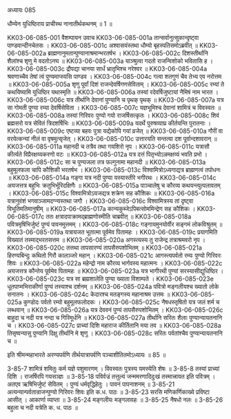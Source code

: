 अध्यायः 085

धौम्येन युधिष्ठिराय प्राचीस्थ नानातीर्थकथनम् ॥ 1 ॥

KK03-06-085-001	वैशम्पायन उवाच 
KK03-06-085-001a	तान्सर्वानुत्सुकान्दृष्ट्वा पाण्डवान्दीनचेतसः ।
KK03-06-085-001c	अश्वासयंस्तथा धौम्यो बृहस्पतिसमोऽब्रवीत् ॥
KK03-06-085-002a	ब्राह्मणानुमतान्पुण्यानाश्रमान्भरतर्षभ ।
KK03-06-085-002c	दिशस्तीर्थानि शैलांश्च शृणु मे वदतोऽनघ ॥
KK03-06-085-003a	याञ्श्रुत्वा गदतो राजन्विशोको भवितासि ह ।
KK03-06-085-003c	द्रौपद्या चानया सार्धं भ्रातृभिश्च नरेश्वर ॥
KK03-06-085-004a	श्रवणाच्चैव तेषां त्वं पुण्यमाप्स्यसि पाण्डव ।
KK03-06-085-004c	गत्वा शतगुणं चैव तेभ्य एव नरोत्तम ॥
KK03-06-085-005a	शृणु पूर्वां दिशं राजन्देवर्षिगणसेविताम् ।
KK03-06-085-005c	रम्यां ते कथयिष्यामि युधिष्ठिर यथास्मृति ॥
KK03-06-085-006a	तस्यां रदेवर्षिजुष्टायां नैमिषं नाम भारत ।
KK03-06-085-006c	यत्र तीर्थानि देवानां पुण्यानि च पृथक् पृथक् ॥
KK03-06-085-007a	यत्र सा गोमती पुण्या रम्या देवर्षिसेविता ।
KK03-06-085-007c	यज्ञभूमिश्च देवानां शामित्रं च विवस्वतः ॥
KK03-06-085-008a	तस्यां गिरिवरः पुण्यो गयो राजर्षिसत्कृतः ।
KK03-06-085-008c	शिवं ब्रह्मसरो यत्र सेवितं त्रिदशर्षिभिः ॥
KK03-06-085-009a	यदर्थे पुरुषव्याघ्र कीर्तयन्ति पुरातनाः ।
KK03-06-085-009c	एष्टव्या बहवः पुत्रा यद्येकोपि गयां व्रजेत् ॥
KK03-06-085-010a	गौरीं वा वरयेत्कन्यां नीलं वा वृषमुत्सृजेत् ।
KK03-06-085-010c	उत्तारयति सन्तत्या दश पूर्वान्दशावरान् ॥
KK03-06-085-011a	महानदी च तत्रैव तथा गयशिरो नृप ।
KK03-06-085-011c	यत्रासौ कीर्त्यते विप्रैरक्षय्यकरणो वटः ॥
KK03-06-085-012a	यत्र दत्तं पितृभ्योऽन्नमक्षय्यं भवति प्रभो ।
KK03-06-085-012c	सा च पुण्यजला तत्र फल्गुनामा महानदी ॥
KK03-06-085-013a	बहुमूलफला चापि कौशिकी भरतर्षभ ।
KK03-06-085-013c	विश्वामित्रोऽध्यगाद्यत्र ब्राह्मणत्वं तपोधनः ॥
KK03-06-085-014a	गङ्गा यत्र नदी पुण्या यस्यास्तीरे भगीरथः ।
KK03-06-085-014c	अयजत्तत्र बहुभिः क्रतुभिर्भूरिदक्षिणैः ॥
KK03-06-085-015a	पाञ्चालेषु च कौरव्य कथयन्त्युत्पलावतम् ।
KK03-06-085-015c	विश्वामित्रोऽयजद्यत्र शक्रेण सह कौशिकः ॥
KK03-06-085-016a	यत्रानुवंशं भगवाञ्जामदग्न्यस्तथा जगौ ।
KK03-06-085-016c	विश्वामित्रस्य तां दृष्ट्वा विभूतिमतिमानुषीम् ॥
KK03-06-085-017a	कान्यकुब्जेऽपिबत्सोममिन्द्रेण सह कौशिकः ।
KK03-06-085-017c	ततः क्षत्रादपाक्रामद्ब्राह्मणोस्मीति चाब्रवीत् ॥
KK03-06-085-018a	पवित्रमृषिभिर्जुष्टं पुण्यं पावनमुत्तमम् ।
KK03-06-085-018c	गङ्गायमुनयोर्वीर सङ्गमं लोकविश्रुतम् ॥
KK03-06-085-019a	यत्रायजत भूतात्मा पूर्वमेव पितामहः ।
KK03-06-085-019c	प्रयागमिति विख्यातं तस्माद्भरतसत्तम ॥
KK03-06-085-020a	अगस्त्यस्य तु राजेन्द्र तत्राश्रमवरो नृप ।
KK03-06-085-020c	तत्तथा तापसारण्यं तापसैरुपशोभितम् ॥
KK03-06-085-021a	हिरण्यबिन्दुः कथितो गिरौ कालञ्जरे महान् ।
KK03-06-085-021c	आगस्त्यपर्वतो रम्यः पुण्यो गिरिवरः शिवः ॥
KK03-06-085-022a	महेन्द्रो नाम कौरव्य भार्गवस्य महात्मनः ।
KK03-06-085-022c	अयजत्तत्र कौन्तेय पूर्वमेव पितामहः ॥
KK03-06-085-023a	यत्र भागीरथी पुण्यां सरस्यासीद्युधिष्ठिर ।
KK03-06-085-023c	यत्र सा ब्रह्मशालेति पुण्या ख्याता विशाम्पते ।
KK03-06-085-023e	धूतपाप्मभिराकीर्णा पुण्यं तस्याश्च दर्शनम् ॥
KK03-06-085-024a	पवित्रो मङ्गलीयश्च ख्यातो लोके सनातनः ।
KK03-06-085-024c	केदारश्च मतङ्गस्य महानाश्रम उत्तमः ॥
KK03-06-085-025a	कुण्डोदः पर्वतो रम्यो बहुमूलफलोदकः ।
KK03-06-085-025c	नैषधस्तृषितो यत्र जलं शर्म च लब्धवान् ॥
KK03-06-085-026a	यत्र देववनं पुण्यं तापसैरुपशोभितम् ।
KK03-06-085-026c	बाहुदा च नदी यत्र नन्दा च गिरिमूर्धनि ॥
KK03-06-085-027a	तीर्थानि सरितः शैलाः पुण्यान्यायतनानि च ।
KK03-06-085-027c	प्राच्यां दिशि महाराज कीर्तितानि मया तव ॥
KK03-06-085-028a	तिसृष्वन्यासु पुण्यानि दिक्षु तीर्थानि मे शृणु ।
KK03-06-085-028c	सरितः पर्वतांश्चैव पुण्यान्यायतनानि च ॥

इति श्रीमन्महाभारते अरण्यपर्वणि तीर्थयात्रापर्वणि पञ्चाशीतितमोऽध्यायः ॥ 85 ॥

3-85-7 शामित्रं शमितुः कर्म यज्ञे पशुमारणम् । विवस्वतः पुत्रस्य यमस्येति शेषः ॥ 3-85-8 तस्यां प्राच्यां दिशि । राजर्षिरपि गयसञ्ज्ञः ॥ 3-85-18 पविर्वज्रं तत्तुल्यं जन्ममरणादिदुःखं तस्मात्त्रायत इति पवित्रम् । अतएव ऋषिभिर्जुष्टं सेवितम् । पुण्यं धर्मवृद्धिहेतुः । पावनं पापनाशनम् ॥ 3-85-21 अत्यन्यान्पर्वतान्राजन्पुण्यो गिरिवरः शिवः इति क.ध. पाठः ॥ 3-85-23 सरसि मणिकर्णिकाख्ये प्रविष्टा आसीत् । आकार्णा व्याप्ता ॥ 3-85-24 मङ्गलीयः मङ्गलावहः ॥ 3-85-25 नैषधो नलः ॥ 3-85-26 बहुला च नदी यत्रेति क. ध. पाठः ॥
